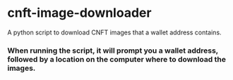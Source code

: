 # cnft-image-downloader
A python script to download CNFT images that a wallet address contains.
### When running the script, it will prompt you a wallet address, followed by a location on the computer where to download the images.
